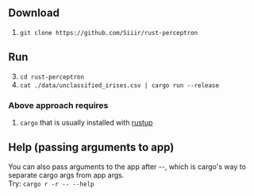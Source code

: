 ## Download
1. `git clone https://github.com/Siiir/rust-perceptron`
   
## Run
3. `cd rust-perceptron`
4. `cat ./data/unclassified_irises.csv | cargo run --release`
### Above approach requires
1. `cargo` that is usually installed with [rustup](https://www.rust-lang.org/tools/install)

## Help (passing arguments to app)
You can also pass arguments to the app after --, which is cargo's way to separate cargo args from app args.  
Try: `cargo r -r -- --help`
